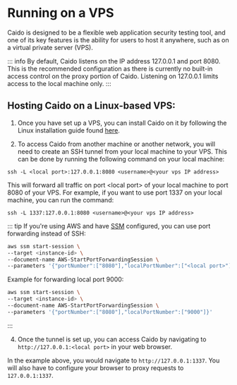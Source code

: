 # Running on a VPS

Caido is designed to be a flexible web application security testing tool, and one of its key features is the ability for users to host it anywhere, such as on a virtual private server (VPS).

::: info
By default, Caido listens on the IP address 127.0.0.1 and port 8080. This is the recommended configuration as there is currently no built-in access control on the proxy portion of Caido. Listening on 127.0.0.1 limits access to the local machine only.
:::

## Hosting Caido on a Linux-based VPS:

1. Once you have set up a VPS, you can install Caido on it by following the Linux installation guide found [here](/guides/).

2. To access Caido from another machine or another network, you will need to create an SSH tunnel from your local machine to your VPS. This can be done by running the following command on your local machine:

```
ssh -L <local port>:127.0.0.1:8080 <username>@<your vps IP address>
```

This will forward all traffic on port &lt;local port&gt; of your local machine to port 8080 of your VPS. For example, if you want to use port 1337 on your local machine, you can run the command:

```
ssh -L 1337:127.0.0.1:8080 <username>@<your vps IP address>
```

::: tip
If you're using AWS and have [SSM](https://docs.aws.amazon.com/systems-manager/latest/userguide/ssm-agent.html) configured, you can use port forwarding instead of SSH:

```bash
aws ssm start-session \
--target <instance-id> \
--document-name AWS-StartPortForwardingSession \
--parameters '{"portNumber":["8080"],"localPortNumber":["<local port>"]}'
```

Example for forwarding local port 9000:

```bash
aws ssm start-session \
--target <instance-id> \
--document-name AWS-StartPortForwardingSession \
--parameters '{"portNumber":["8080"],"localPortNumber":["9000"]}'
```

:::

4. Once the tunnel is set up, you can access Caido by navigating to `http://127.0.0.1:<local port>` in your web browser.

In the example above, you would navigate to `http://127.0.0.1:1337`. You will also have to configure your browser to proxy requests to `127.0.0.1:1337`.

